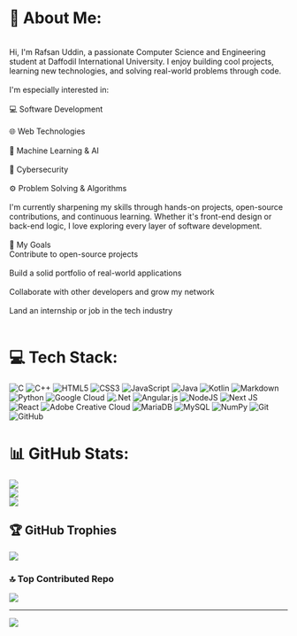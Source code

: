 # 💫 About Me:
<br> Hi, I'm Rafsan Uddin, a passionate Computer Science and Engineering student at Daffodil International University. I enjoy building cool projects, learning new technologies, and solving real-world problems through code.<br><br>I'm especially interested in:<br><br>💻 Software Development<br><br>🌐 Web Technologies<br><br>🤖 Machine Learning & AI<br><br>🔐 Cybersecurity<br><br>⚙️ Problem Solving & Algorithms<br><br>I'm currently sharpening my skills through hands-on projects, open-source contributions, and continuous learning. Whether it's front-end design or back-end logic, I love exploring every layer of software development.<br><br>🚀 My Goals<br>Contribute to open-source projects<br><br>Build a solid portfolio of real-world applications<br><br>Collaborate with other developers and grow my network<br><br>Land an internship or job in the tech industry<br><br>


# 💻 Tech Stack:
![C](https://img.shields.io/badge/c-%2300599C.svg?style=for-the-badge&logo=c&logoColor=white) ![C++](https://img.shields.io/badge/c++-%2300599C.svg?style=for-the-badge&logo=c%2B%2B&logoColor=white) ![HTML5](https://img.shields.io/badge/html5-%23E34F26.svg?style=for-the-badge&logo=html5&logoColor=white) ![CSS3](https://img.shields.io/badge/css3-%231572B6.svg?style=for-the-badge&logo=css3&logoColor=white) ![JavaScript](https://img.shields.io/badge/javascript-%23323330.svg?style=for-the-badge&logo=javascript&logoColor=%23F7DF1E) ![Java](https://img.shields.io/badge/java-%23ED8B00.svg?style=for-the-badge&logo=openjdk&logoColor=white) ![Kotlin](https://img.shields.io/badge/kotlin-%237F52FF.svg?style=for-the-badge&logo=kotlin&logoColor=white) ![Markdown](https://img.shields.io/badge/markdown-%23000000.svg?style=for-the-badge&logo=markdown&logoColor=white) ![Python](https://img.shields.io/badge/python-3670A0?style=for-the-badge&logo=python&logoColor=ffdd54) ![Google Cloud](https://img.shields.io/badge/GoogleCloud-%234285F4.svg?style=for-the-badge&logo=google-cloud&logoColor=white) ![.Net](https://img.shields.io/badge/.NET-5C2D91?style=for-the-badge&logo=.net&logoColor=white) ![Angular.js](https://img.shields.io/badge/angular.js-%23E23237.svg?style=for-the-badge&logo=angularjs&logoColor=white) ![NodeJS](https://img.shields.io/badge/node.js-6DA55F?style=for-the-badge&logo=node.js&logoColor=white) ![Next JS](https://img.shields.io/badge/Next-black?style=for-the-badge&logo=next.js&logoColor=white) ![React](https://img.shields.io/badge/react-%2320232a.svg?style=for-the-badge&logo=react&logoColor=%2361DAFB) ![Adobe Creative Cloud](https://img.shields.io/badge/Adobe%20Creative%20Cloud-DA1F26.svg?style=for-the-badge&logo=Adobe%20Creative%20Cloud&logoColor=white) ![MariaDB](https://img.shields.io/badge/MariaDB-003545?style=for-the-badge&logo=mariadb&logoColor=white) ![MySQL](https://img.shields.io/badge/mysql-4479A1.svg?style=for-the-badge&logo=mysql&logoColor=white) ![NumPy](https://img.shields.io/badge/numpy-%23013243.svg?style=for-the-badge&logo=numpy&logoColor=white) ![Git](https://img.shields.io/badge/git-%23F05033.svg?style=for-the-badge&logo=git&logoColor=white) ![GitHub](https://img.shields.io/badge/github-%23121011.svg?style=for-the-badge&logo=github&logoColor=white)
# 📊 GitHub Stats:
![](https://github-readme-stats.vercel.app/api?username=RafsanUddin2002&theme=dark&hide_border=false&include_all_commits=true&count_private=true)<br/>
![](https://nirzak-streak-stats.vercel.app/?user=RafsanUddin2002&theme=dark&hide_border=false)<br/>
![](https://github-readme-stats.vercel.app/api/top-langs/?username=RafsanUddin2002&theme=dark&hide_border=false&include_all_commits=true&count_private=true&layout=compact)

## 🏆 GitHub Trophies
![](https://github-profile-trophy.vercel.app/?username=RafsanUddin2002&theme=radical&no-frame=false&no-bg=true&margin-w=4)

### 🔝 Top Contributed Repo
![](https://github-contributor-stats.vercel.app/api?username=RafsanUddin2002&limit=5&theme=dark&combine_all_yearly_contributions=true)

---
[![](https://visitcount.itsvg.in/api?id=RafsanUddin2002&icon=0&color=0)](https://visitcount.itsvg.in)

<!-- Proudly created with GPRM ( https://gprm.itsvg.in ) -->
